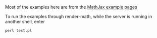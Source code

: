 Most of the examples here are from the [MathJax example 
pages](http://cdn.mathjax.org/mathjax/latest/test/examples.html)

To run the examples through render-math, while the server is running in another shell,
enter

    perl test.pl


